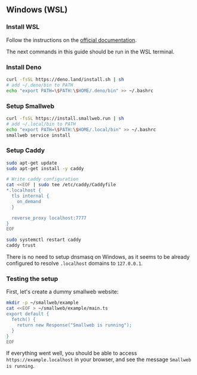 ## Windows (WSL)

### Install WSL

Follow the instructions on the [official documentation](https://learn.microsoft.com/en-us/windows/wsl/install).

The next commands in this guide should be run in the WSL terminal.

### Install Deno

```sh
curl -fsSL https://deno.land/install.sh | sh
# add ~/.deno/bin to PATH
echo "export PATH=\$PATH:\$HOME/.deno/bin" >> ~/.bashrc
```

### Setup Smallweb

```sh
curl -fsSL https://install.smallweb.run | sh
# add ~/.local/bin to PATH
echo "export PATH=\$PATH:\$HOME/.local/bin" >> ~/.bashrc
smallweb service install
```

### Setup Caddy

```sh
sudo apt-get update
sudo apt-get install -y caddy

# Write caddy configuration
cat <<EOF | sudo tee /etc/caddy/Caddyfile
*.localhost {
  tls internal {
    on_demand
  }

  reverse_proxy localhost:7777
}
EOF

sudo systemctl restart caddy
caddy trust
```

There is no need to setup dnsmasq on Windows, as it seems to be already configured to resolve `.localhost` domains to `127.0.0.1`.

### Testing the setup

First, let's create a dummy smallweb website:

```sh
mkdir -p ~/smallweb/example
cat <<EOF > ~/smallweb/example/main.ts
export default {
  fetch() {
    return new Response("Smallweb is running");
  }
}
EOF
```

If everything went well, you should be able to access `https://example.localhost` in your browser, and see the message `Smallweb is running`.
